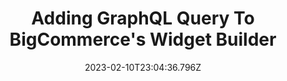 ---
date: 2023-02-10T23:04:36.796Z
title: "Adding GraphQL Query To BigCommerce's Widget Builder" 
subtitle: ""
featuredImage: "./featuredImage.png"
ogImage: ""
tags: 
externalLink: ""
published: false
---